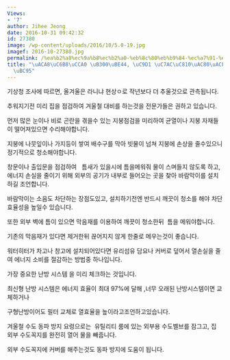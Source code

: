 ```yaml
---
Views:
- '7'
author: Jihee Jeong
date: 2016-10-31 09:42:32
id: 27380
image: /wp-content/uploads/2016/10/5.0-19.jpg
imagef: 2016-10-27380.jpg
permalink: /%ea%b2%a8%ec%9a%b8%ec%b2%a0-%eb%8c%80%eb%b9%84-%ec%a7%91-%ec%9e%ac%ec%a0%90%ea%b2%80%ea%b3%bc-%ea%b4%80%eb%a6%ac%eb%b2%95/
title: "\uACA8\uC6B8\uCCA0 \uB300\uBE44, \uC9D1 \uC7AC\uC810\uAC80\uACFC \uAD00\uB9AC\
  \uBC95"
---
```


기상청 조사에 따르면, 올겨울은 라니냐 현상ㅇ로 작년보다 더 추울것으로 관측됩니다.

추워지기전 미리 집을 점검하여 겨울철 대비를 하는것을 전문가들은 권하고 있습니다.

먼저 많은 눈이나 비로 곤란을 겪을수 있는 지붕점검을 미리하여 균열이나 지붕 자재들이 떨어져있으면 수리해야합니다.

지붕에 나뭇잎이나 가지등이 쌓여 배수구를 막아 빗물이 넘쳐 지붕에 손상을 줄수있으니 정기적으로 청소해야합니다.

창문이나 출입문을 점검하여   틈새가 있을시에 틈을메워줘 물이 스며들지 않도록 하고,  에너지 손실을 줄이기 위해 외부의 공기가 내부로 들어오는 곳을 찾아 바람막이를 설치하길 조언합니다.

바람막이는 소음도 차단하는 장점도있고, 설치하기전엔 반드시 깨끗이 청소를 해야 차단 효율성을 높일수 있습니다.

또한 외부 벽에 틈이 있으면 막음재를 이용하여 깨끗이 청소한뒤  틈을 메워야합니다.

기존의 막음재가 있다면 제거한뒤 끊어지지 않게 한줄로 메우는것이 좋습니다.

워터히터가 차고나 창고에 설치되어있다면 유리섬유 담요나 커버로 덮어서 열손실을 줄여 에너지 소비를 절감하는 방법중 하나입니다.

가장 중요한 난방 시스템 을 미리 체크하는 것입니다.

최신형 난방 시스템은 에너지 효율이 최대 97%에 달해 ,너무 오래된 난방시스템이면 교체하거나

구형난방이어도 필터 교체로 열효율을 높이라고조언하고있습니다.

겨울철 수도 동파 방지 요령으로는  유틸리티 룸에 있는 외부용 수도벨브를 잠그고, 집 외부 수도꼭지를 완전히 열어 물을 빼줍니다.

외부 수도꼭지에 커버를 해주는것도 동파 방지에 도움이 됩니다.
